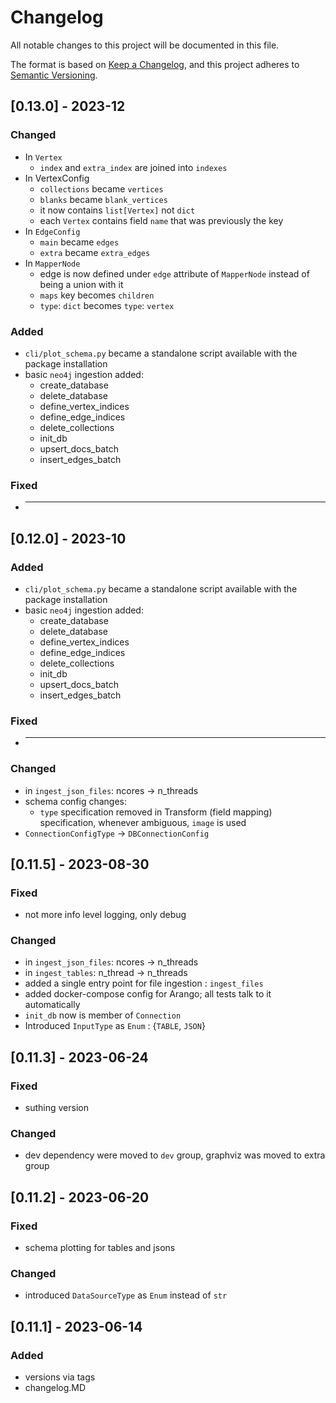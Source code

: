 # Changelog

All notable changes to this project will be documented in this file.

The format is based on [Keep a Changelog](https://keepachangelog.com/en/1.0.0/),
and this project adheres to [Semantic Versioning](https://semver.org/spec/v2.0.0.html).

## [0.13.0] - 2023-12

### Changed
- In `Vertex`
  - `index` and `extra_index` are joined into `indexes`
- In VertexConfig
  - `collections` became `vertices`
  - `blanks` became `blank_vertices`
  - it now contains `list[Vertex]` not `dict`
  - each `Vertex` contains field `name` that was previously the key
- In `EdgeConfig`
  - `main` became `edges`
  - `extra` became `extra_edges`
- In `MapperNode` 
  - edge is now defined under `edge` attribute of `MapperNode` instead of being a union with it
  - `maps` key becomes `children`
  - `type`: `dict` becomes `type`: `vertex`
  
    

### Added

- `cli/plot_schema.py` became a standalone script available with the package installation
-  basic `neo4j` ingestion added:
     - create_database
     - delete_database
     - define_vertex_indices
     - define_edge_indices
     - delete_collections
     - init_db
     - upsert_docs_batch
     - insert_edges_batch

### Fixed

- ***



## [0.12.0] - 2023-10

### Added

- `cli/plot_schema.py` became a standalone script available with the package installation
-  basic `neo4j` ingestion added:
     - create_database
     - delete_database
     - define_vertex_indices
     - define_edge_indices
     - delete_collections
     - init_db
     - upsert_docs_batch
     - insert_edges_batch

### Fixed

- ***

### Changed

- in `ingest_json_files`: ncores -> n_threads 
- schema config changes:
    - `type` specification removed in Transform (field mapping) specification, whenever ambiguous, `image` is used   
- `ConnectionConfigType` -> `DBConnectionConfig`

## [0.11.5] - 2023-08-30

### Fixed

- not more info level logging, only debug

### Changed

- in `ingest_json_files`: ncores -> n_threads
- in `ingest_tables`: n_thread -> n_threads
- added a single entry point for file ingestion : `ingest_files`
- added docker-compose config for Arango; all tests talk to it automatically
- `init_db` now is member of `Connection`
- Introduced `InputType` as `Enum` : {`TABLE`, `JSON`}


## [0.11.3] - 2023-06-24

### Fixed

- suthing version

### Changed

- dev dependency were moved to `dev` group, graphviz was moved to extra group

## [0.11.2] - 2023-06-20

### Fixed

- schema plotting for tables and jsons

### Changed

- introduced `DataSourceType` as `Enum` instead of `str`

## [0.11.1] - 2023-06-14

### Added

- versions via tags
- changelog.MD

[//]: # (### Changed)

[//]: # ()
[//]: # (### Fixed)







